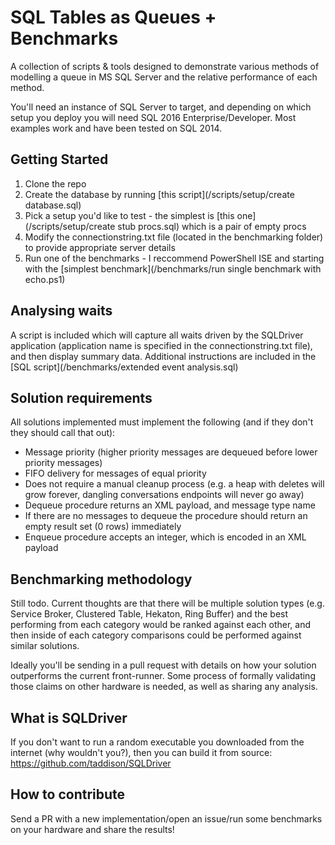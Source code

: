 # SQL Tables as Queues + Benchmarks
A collection of scripts & tools designed to demonstrate various methods of modelling a queue in MS SQL Server and the relative performance of each method.

You'll need an instance of SQL Server to target, and depending on which setup you deploy you will need SQL 2016 Enterprise/Developer.  Most examples work and have been tested on SQL 2014.

## Getting Started
1. Clone the repo
2. Create the database by running [this script](/scripts/setup/create database.sql)
3. Pick a setup you'd like to test - the simplest is [this one](/scripts/setup/create stub procs.sql) which is a pair of empty procs
4. Modify the connectionstring.txt file (located in the benchmarking folder) to provide appropriate server details
5. Run one of the benchmarks - I reccommend PowerShell ISE and starting with the [simplest benchmark](/benchmarks/run single benchmark with echo.ps1)

## Analysing waits
A script is included which will capture all waits driven by the SQLDriver application (application name is specified in the connectionstring.txt file), and then display summary data.  Additional instructions are included in the [SQL script](/benchmarks/extended event analysis.sql)

## Solution requirements
All solutions implemented must implement the following (and if they don't they should call that out):
- Message priority (higher priority messages are dequeued before lower priority messages)
- FIFO delivery for messages of equal priority
- Does not require a manual cleanup process (e.g. a heap with deletes will grow forever, dangling conversations endpoints will never go away)
- Dequeue procedure returns an XML payload, and message type name
- If there are no messages to dequeue the procedure should return an empty result set (0 rows) immediately
- Enqueue procedure accepts an integer, which is encoded in an XML payload

## Benchmarking methodology
Still todo.  Current thoughts are that there will be multiple solution types (e.g. Service Broker, Clustered Table, Hekaton, Ring Buffer) and the best performing from each category would be ranked against each other, and then inside of each category comparisons could be performed against similar solutions.

Ideally you'll be sending in a pull request with details on how your solution outperforms the current front-runner.  Some process of formally validating those claims on other hardware is needed, as well as sharing any analysis.

## What is SQLDriver
If you don't want to run a random executable you downloaded from the internet (why wouldn't you?), then you can build it from source: https://github.com/taddison/SQLDriver

## How to contribute
Send a PR with a new implementation/open an issue/run some benchmarks on your hardware and share the results!
